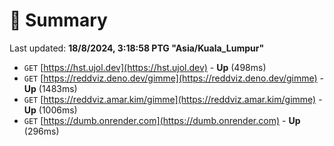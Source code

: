 # 📖 Summary
Last updated: **18/8/2024, 3:18:58 PTG "Asia/Kuala_Lumpur"**

- `GET` [https://hst.ujol.dev](https://hst.ujol.dev) - **Up** (498ms)
- `GET` [https://reddviz.deno.dev/gimme](https://reddviz.deno.dev/gimme) - **Up** (1483ms)
- `GET` [https://reddviz.amar.kim/gimme](https://reddviz.amar.kim/gimme) - **Up** (1006ms)
- `GET` [https://dumb.onrender.com](https://dumb.onrender.com) - **Up** (296ms)

